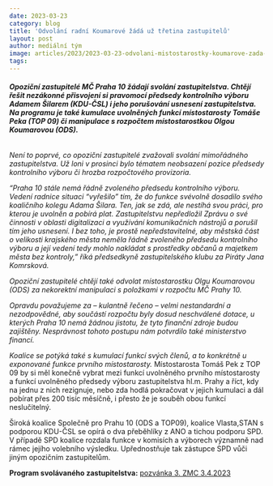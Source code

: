 ```yaml
---
date: 2023-03-23
category: blog
title: 'Odvolání radní Koumarové žádá už třetina zastupitelů'
layout: post
author: mediální tým
image: articles/2023/2023-03-23-odvolani-mistostarostky-koumarove-zada-uz-tretina-zastupitelu.jpg
tags:
---
```



###### **_Opoziční zastupitelé MČ Praha 10 žádají svolání zastupitelstva. Chtějí řešit nezákonné přisvojení si pravomocí předsedy kontrolního výboru Adamem Šilarem (KDU-ČSL) i jeho porušování usnesení zastupitelstva. Na programu je také kumulace uvolněných funkcí místostarosty Tomáše Peka (TOP 09) či manipulace s rozpočtem místostarostkou Olgou Koumarovou (ODS)._**

_Není to poprvé, co opoziční zastupitelé zvažovali svolání mimořádného zastupitelstva. Už loni v prosinci bylo tématem neobsazení pozice předsedy kontrolního výboru či hrozba rozpočtového provizoria._

_“Praha 10 stále nemá řádně zvoleného předsedu kontrolního výboru. Vedení radnice situaci “vyřešilo” tím, že do funkce svévolně dosadilo svého koaličního kolegu Adama Šilara. Ten, jak se zdá, ale nestíhá svou práci, pro kterou je uvolněn a pobírá plat. Zastupitelstvu nepředložil Zprávu o své činnosti v oblasti_ _digitalizaci a využívání komunikačních nástrojů a porušil tím jeho usnesení. I bez toho, je prostě nepředstavitelné, aby městská část o velikosti krajského města neměla řádně zvoleného předsedu kontrolního výboru a její vedení tedy mohlo nakládat s prostředky občanů a majetkem města bez kontroly,” říká předsedkyně zastupitelského klubu za Piráty Jana Komrsková._

_Opoziční zastupitelé chtějí také odvolat místostarostku Olgu Koumarovou (ODS) za nekorektní manipulaci s položkami v rozpočtu MČ Prahy 10._

_Opravdu považujeme za – kulantně řečeno – velmi nestandardní a nezodpovědné, aby součástí rozpočtu byly dosud neschválené dotace, u kterých Praha 10 nemá žádnou jistotu, že tyto finanční zdroje budou zajištěny. Nesprávnost tohoto postupu nám potvrdilo také ministerstvo financí._

_Koalice se potýká také s kumulací funkcí svých členů, a to konkrétně u exponované funkce prvního místostarosty._  Místostarosta Tomáš Pek z TOP 09 by si měl konečně vybrat mezi funkcí uvolněného prvního místostarosty a funkcí uvolněného předsedy výboru zastupitelstva hl.m. Prahy a říct, kdy na jednu z nich rezignuje, nebo zda hodlá pokračovat v jejich kumulaci a dál pobírat přes 200 tisíc měsíčně, i přesto že je souběh obou funkcí neslučitelný.

Široká koalice Společně pro Prahu 10 (ODS a TOP09), koalice Vlasta,STAN s podporou KDU-ČSL se opírá o dva přeběhlíky z ANO a tichou podporu SPD. V případě SPD koalice rozdala funkce v komisích a výborech významně nad rámec jejího volebního výsledku. Upřednostňuje tak zástupce SPD vůči jiným opozičním zastupitelům.

**Program svolávaného zastupitelstva:** [pozvánka 3. ZMC 3.4.2023](https://pirati10.cz/wp-content/uploads/2023/03/pozv%C3%A1nka-3.-ZMC-3.4.2023.pdf)

